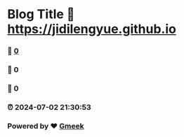 # Blog Title :link: https://jidilengyue.github.io 
### :page_facing_up: [0](https://jidilengyue.github.io/tag.html) 
### :speech_balloon: 0 
### :hibiscus: 0 
### :alarm_clock: 2024-07-02 21:30:53 
### Powered by :heart: [Gmeek](https://github.com/Meekdai/Gmeek)
